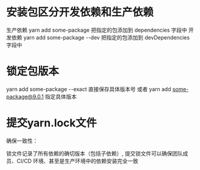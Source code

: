 # 安装包区分开发依赖和生产依赖

生产依赖 yarn add some-package 把指定的包添加到 dependencies 字段中
开发依赖 yarn add some-package --dev 把指定的包添加到 devDependencies 字段中

# 锁定包版本

yarn add some-package --exact 直接保存具体版本号
或者
yarn add some-package@9.0.1 指定具体版本

# 提交yarn.lock文件

确保一致性：

锁文件记录了所有依赖的确切版本（包括子依赖）, 提交锁文件可以确保团队成员、CI/CD 环境、甚至是生产环境中的依赖安装完全一致
